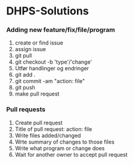 # DHPS-Solutions

<h3>Adding new feature/fix/file/program</h3>
<ol>
  <li>create or find issue</li>
  <li>assign issue</li>
  <li>git pull</li>
  <li>git checkout -b 'type'/'change'</li>
  <li>Utfør handlinger og endringer</li>
  <li>git add .</li>
  <li>git commit -am "action: file"</li>
  <li>git push</li>
  <li>make pull request</li>
</ol>

<h3>Pull requests</h2>
<ol>
  <li>Create pull request</li>
  <li>Title of pull request: action: file</li>
  <li>Write files added/changed</li>
  <li>Wrte summary of changes to those files</li>
  <li>Write what program or change does</li>
  <li>Wait for another owner to accept pull request</li>
</ol>


